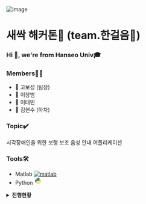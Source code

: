 ![image](https://github.com/bs7301/dacon_sprout_hackathon/assets/155629366/3aed18fc-acff-498b-8d36-bddd1899e6ab) 
<h1 align="left">새싹 해커톤🌱  (team.한걸음👣)</h1>

<h3 align="left">Hi 👋, we're from Hanseo Univ🎓</h3>


<p align="left"> <h3 align="left">Members🧑‍💻</h3> </p>

- 🌱 고보성 (팀장) 
- 🌱 이창범
- 🌱 이태민
- 🌱 김현수 (하차)

<p align="left"> <h3 align="left">Topic✔️</h3> </p>
시각장애인을 위한 보행 보조 음성 안내 어플리케이션

<p align="left"> <h3 align="left">Tools🛠️</h3> </p>

- Matlab <a href="https://www.linux.org/" target="_blank" rel="noreferrer"> <a href="https://www.mathworks.com/" target="_blank" rel="noreferrer"> <img src="https://upload.wikimedia.org/wikipedia/commons/2/21/Matlab_Logo.png" alt="matlab" width="20" height="20"/> </a>
- Python <a href="https://www.python.org" target="_blank" rel="noreferrer"> <img src="https://raw.githubusercontent.com/devicons/devicon/master/icons/python/python-original.svg" alt="python" width="20" height="20"/> </a>

<details>
  <summary><b>진행현황</b></summary>
  <div markdown="1">
    <ul>
      <li>7.9) open data 저장 </li>
      <pre>Ai hub : https://aihub.or.kr/aihubdata/data/view.do?currMenu=115&topMenu=100&aihubDataSe=realm&dataSetSn=189 </pre>
      <li>7.10) coco 형태의 json파일로 1차 가공</li>
      <li>7.20) surface 이미지에 대한 학습 및 예측 모델 구성</li>
      <pre>bs_code.ipynb 파일 참고</pre>
      <li>7.21) surface 예측 시연 </li>
      <pre>camera.jpg 카메라 사용, surface_test1.zip 파일 내의 이미지 파일 및 surface 시연1 참고</pre>
      <li>7.21) surface 예측에 tts 기능 추가 </li>
      <pre>surface_test1.zip 파일 내의 surface 시연2 참고</pre>
    </ul>
  </div>
</details>
